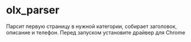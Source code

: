 # olx_parser

Парсит первую страницу в нужной категории, собирает заголовок, описание и телефон. Перед запуском установите драйвер для Chrome

